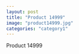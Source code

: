 ```yaml
---
layout: post
title: "Product 14999"
image: "product14999.jpg"
categories: "category1"
---
```

Product 14999
